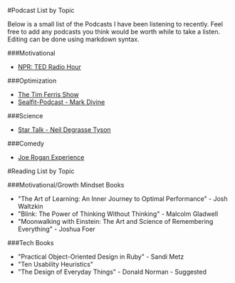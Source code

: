 #Podcast List by Topic


Below is a small list of the Podcasts I have been listening to recently. Feel free to add any podcasts you think would be worth while to take a listen. Editing can be done using markdown syntax.


###Motivational
- [NPR: TED Radio Hour](http://fourhourworkweek.com/podcast/)

###Optimization
- [The Tim Ferris Show](http://fourhourworkweek.com/podcast/)
- [Sealfit-Podcast - Mark Divine](http://sealfit.com/sealfit-podcast/)

###Science
- [Star Talk - Neil Degrasse Tyson](http://www.startalkradio.net/)

###Comedy
- [Joe Rogan Experience](http://podcasts.joerogan.net/)

#Reading List by Topic

###Motivational/Growth Mindset Books
- "The Art of Learning: An Inner Journey to Optimal Performance" - Josh Waltzkin
- "Blink: The Power of Thinking Without Thinking" - Malcolm Gladwell
- "Moonwalking with Einstein: The Art and Science of Remembering Everything" - Joshua Foer


###Tech Books
- "Practical Object-Oriented Design in Ruby" - Sandi Metz
- "Ten Usability Heuristics"
- "The Design of Everyday Things" - Donald Norman - Suggested 
